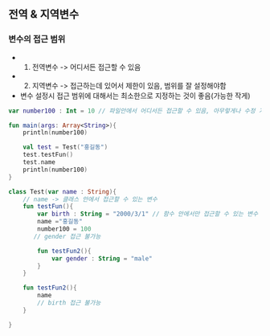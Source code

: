 ## 전역 & 지역변수
### 변수의 접근 범위
- 1. 전역변수 -> 어디서든 접근할 수 있음
- 2. 지역변수 -> 접근하는데 있어서 제한이 있음, 범위를 잘 설정해야함
- 변수 설정시 접근 범위에 대해서는 최소한으로 지정하는 것이 좋음(가능한 작게)
```Kotlin
var number100 : Int = 10 // 파일안에서 어디서든 접근할 수 있음, 아무렇게나 수정 가능

fun main(args: Array<String>){
    println(number100)

    val test = Test("홍길동")
    test.testFun()
    test.name
    println(number100)
}

class Test(var name : String){
    // name -> 클래스 안에서 접근할 수 있는 변수
    fun testFun(){
        var birth : String = "2000/3/1" // 함수 안에서만 접근할 수 있는 변수
        name ="홍길동"
        number100 = 100
       // gender 접근 불가능

        fun testFun2(){
            var gender : String = "male"
        }
    }

    fun testFun2(){
        name
        // birth 접근 불가능
    }

}
```